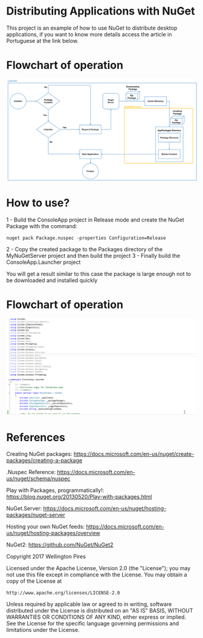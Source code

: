 # Distributing Applications with NuGet

This project is an example of how to use NuGet to distribute desktop applications, if you want to know more details access the article in Portuguese at the link below.



# Flowchart of operation
![alt text](https://raw.githubusercontent.com/xwellingtonx/NugetAutoUpdateExample/master/images/flowChart.png "Flowchart of operation")
 

# How to use?

1 - Build the ConsoleApp project in Release mode and create the NuGet Package with the command:
```
nuget pack Package.nuspec -properties Configuration=Release
```
2 - Copy the created package to the Packages directory of the MyNuGetServer project and then build the project
3 - Finally build the ConsoleApp.Launcher project

You will get a result similar to this case the package is large enough not to be downloaded and installed quickly

# Flowchart of operation
![alt text](https://raw.githubusercontent.com/xwellingtonx/NugetAutoUpdateExample/master/images/launcher.gif "ConsoleApp.Launcher")

# References
Creating NuGet packages: https://docs.microsoft.com/en-us/nuget/create-packages/creating-a-package

.Nuspec Reference: https://docs.microsoft.com/en-us/nuget/schema/nuspec

Play with Packages, programmatically!: https://blog.nuget.org/20130520/Play-with-packages.html

NuGet.Server: https://docs.microsoft.com/en-us/nuget/hosting-packages/nuget-server

Hosting your own NuGet feeds: https://docs.microsoft.com/en-us/nuget/hosting-packages/overview

NuGet2: https://github.com/NuGet/NuGet2


Copyright 2017 Wellington Pires

Licensed under the Apache License, Version 2.0 (the "License");
you may not use this file except in compliance with the License.
You may obtain a copy of the License at

    http://www.apache.org/licenses/LICENSE-2.0

Unless required by applicable law or agreed to in writing, software
distributed under the License is distributed on an "AS IS" BASIS,
WITHOUT WARRANTIES OR CONDITIONS OF ANY KIND, either express or implied.
See the License for the specific language governing permissions and
limitations under the License.
